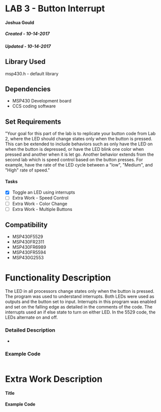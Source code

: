 # LAB 3 - Button Interrupt
#### Joshua Gould
##### Created - 10-14-2017
##### Updated - 10-14-2017

## Library Used
msp430.h - default library

## Dependencies
* MSP430 Development board
* CCS coding software

## Set Requirements
"Your goal for this part of the lab is to replicate your button code from Lab 2, where the LED should change states only when the button is pressed. This can be extended to include behaviors such as only have the LED on when the button is depressed, or have the LED blink one color when pressed and another when it is let go. Another behavior extends from the second lab which is speed control based on the button presses. For example, have the rate of the LED cycle between a "low", "Medium", and "High" rate of speed."

#### Tasks
* [x] Toggle an LED using interrupts
* [ ] Extra Work - Speed Control
* [ ] Extra Work - Color Change
* [ ] Extra Work - Multiple Buttons

## Compatibility
* MSP430F5529
* MSP430FR2311
* MSP430FR6989
* MSP430FR5594
* MSP430G2553

# Functionality Description
The LED in all processors change states only when the button is pressed. The program was used to understand interrupts. Both LEDs were used as outputs and the button set to input. Interrupts in this program was enabled and set on the falling edge as detailed in the comments of the code. The interrupts used an if else state to turn on either LED. In the 5529 code, the LEDs alternate on and off.
### Detailed Description

* 

### Example Code
```C

```

# Extra Work Description

#### Title

#### Example Code
```C

```